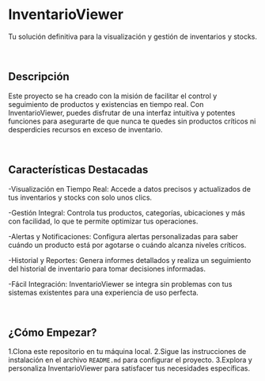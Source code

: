 <H1>InventarioViewer</H1>
        <p>Tu solución definitiva para la visualización y gestión de inventarios y stocks.</p>
    <br/>
        <h2>Descripción</h2>
        <p>Este proyecto se ha creado con la misión de facilitar el control y seguimiento de productos y existencias en tiempo real. Con InventarioViewer, puedes disfrutar de una interfaz intuitiva y potentes funciones para asegurarte de que nunca te quedes sin productos críticos ni desperdicies recursos en exceso de inventario.</p>
<br/>
     <h2>Características Destacadas</h2>
               <P> -Visualización en Tiempo Real: Accede a datos precisos y actualizados de tus inventarios y stocks con solo unos clics. </P>
           <P> -Gestión Integral: Controla tus productos, categorías, ubicaciones y más con facilidad, lo que te permite optimizar tus operaciones.</P>
            <P>-Alertas y Notificaciones: Configura alertas personalizadas para saber cuándo un producto está por agotarse o cuándo alcanza niveles críticos. </P>
           <P> -Historial y Reportes:</strong> Genera informes detallados y realiza un seguimiento del historial de inventario para tomar decisiones informadas. </P>
            <P>-Fácil Integración: InventarioViewer se integra sin problemas con tus sistemas existentes para una experiencia de uso perfecta. </P>
          </br>
    <h2>¿Cómo Empezar?</h2>
            1.Clona este repositorio en tu máquina local.
            2.Sigue las instrucciones de instalación en el archivo <code>README.md</code> para configurar el proyecto.
            3.Explora y personaliza InventarioViewer para satisfacer tus necesidades específicas.
        
  


